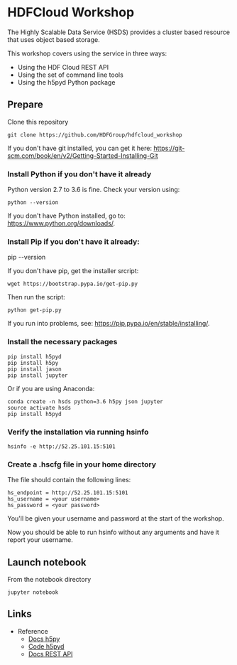 # HDFCloud Workshop

The Highly Scalable Data Service (HSDS) provides a cluster based resource that uses object based storage.

This workshop covers using the service in three ways:

*  Using the HDF Cloud REST API  
*  Using the set of command line tools
*  Using the h5pyd Python package

## Prepare

Clone this repository

    git clone https://github.com/HDFGroup/hdfcloud_workshop

If you don't have git installed, you can get it here:  https://git-scm.com/book/en/v2/Getting-Started-Installing-Git

### Install Python if you don't have it already

Python version 2.7 to 3.6 is fine.  Check your version using:

    python --version

If you don't have Python installed, go to: https://www.python.org/downloads/. 

### Install Pip if you don't have it already:

   pip --version

If you don't have pip, get the installer srcript:

    wget https://bootstrap.pypa.io/get-pip.py

Then run the script:

    python get-pip.py    

If you run into problems, see: https://pip.pypa.io/en/stable/installing/.

### Install the necessary packages

    pip install h5pyd
    pip install h5py
    pip install jason
    pip install jupyter

Or if you are using Anaconda:

    conda create -n hsds python=3.6 h5py json jupyter
    source activate hsds
    pip install h5pyd

### Verify the installation via running hsinfo

    hsinfo -e http://52.25.101.15:5101

### Create a .hscfg file in your home directory

The file should contain the following lines:

    hs_endpoint = http://52.25.101.15:5101
    hs_username = <your username>
    hs_password = <your password>

You'll be given your username and password at the start of the workshop.

Now you should be able to run hsinfo without any arguments and have it
report your username.


## Launch notebook

From the notebook directory

    jupyter notebook 


## Links

*  Reference
    *  [Docs  h5py](http://docs.h5py.org/en/latest/index.html)
    *  [Code h5pyd](https://github.com/HDFGroup/h5pyd)
    *  [Docs REST API](http://h5serv.readthedocs.io/en/latest/index.html)
     


